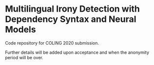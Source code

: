 # **Multilingual Irony Detection with Dependency Syntax and Neural Models**
Code repository for COLING 2020 submission.

Further details will be added upon acceptance and when the anonymity period will be over.
